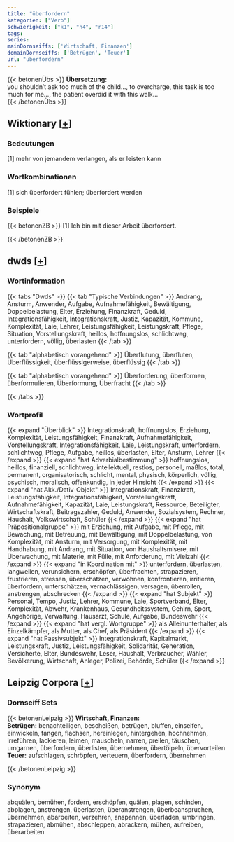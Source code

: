 ```yaml
---
title: "überfordern"
kategorien: ["Verb"]
schwierigkeit: ["k1", "h4", "r14"]
tags:
series:
mainDornseiffs: ['Wirtschaft, Finanzen']
domainDornseiffs: ['Betrügen', 'Teuer']
url: "überfordern"
---
```


{{< betonenÜbs >}}
**Übersetzung:**  
you shouldn’t ask too much of the child..., to overcharge, this task is too much for me..., the patient overdid it with this walk...  
{{< /betonenÜbs >}}

## Wiktionary [[+](https://de.wiktionary.org/wiki/überfordern)]

### Bedeutungen
[1] mehr von jemandem verlangen, als er leisten kann  

### Wortkombinationen
[1] sich überfordert fühlen; überfordert werden  

### Beispiele
{{< betonenZB >}}
[1] Ich bin mit dieser Arbeit überfordert.  

{{< /betonenZB >}}


## dwds [[+](https://www.dwds.de/wb/überfordern)]

### Wortinformation
{{< tabs "Dwds" >}}
{{< tab "Typische Verbindungen" >}}
Andrang, Ansturm, Anwender, Aufgabe, Aufnahmefähigkeit, Bewältigung, Doppelbelastung, Elter, Erziehung, Finanzkraft, Geduld, Integrationsfähigkeit, Integrationskraft, Justiz, Kapazität, Kommune, Komplexität, Laie, Lehrer, Leistungsfähigkeit, Leistungskraft, Pflege, Situation, Vorstellungskraft, heillos, hoffnungslos, schlichtweg, unterfordern, völlig, überlasten
{{< /tab >}}

{{< tab "alphabetisch vorangehend" >}}
Überflutung, überfluten, Überflüssigkeit, überflüssigerweise, überflüssig
{{< /tab >}}

{{< tab "alphabetisch vorangehend" >}}
Überforderung, überformen, überformulieren, Überformung, Überfracht
{{< /tab >}}

{{< /tabs >}}

### Wortprofil
{{< expand "Überblick" >}} Integrationskraft, hoffnungslos, Erziehung, Komplexität, Leistungsfähigkeit, Finanzkraft, Aufnahmefähigkeit, Vorstellungskraft, Integrationsfähigkeit, Laie, Leistungskraft, unterfordern, schlichtweg, Pflege, Aufgabe, heillos, überlasten, Elter, Ansturm, Lehrer {{< /expand >}}
{{< expand "hat Adverbialbestimmung" >}} hoffnungslos, heillos, finanziell, schlichtweg, intellektuell, restlos, personell, maßlos, total, permanent, organisatorisch, schlicht, mental, physisch, körperlich, völlig, psychisch, moralisch, offenkundig, in jeder Hinsicht {{< /expand >}}
{{< expand "hat Akk./Dativ-Objekt" >}} Integrationskraft, Finanzkraft, Leistungsfähigkeit, Integrationsfähigkeit, Vorstellungskraft, Aufnahmefähigkeit, Kapazität, Laie, Leistungskraft, Ressource, Beteiligter, Wirtschaftskraft, Beitragszahler, Geduld, Anwender, Sozialsystem, Rechner, Haushalt, Volkswirtschaft, Schüler {{< /expand >}}
{{< expand "hat Präpositionalgruppe" >}} mit Erziehung, mit Aufgabe, mit Pflege, mit Bewachung, mit Betreuung, mit Bewältigung, mit Doppelbelastung, von Komplexität, mit Ansturm, mit Versorgung, mit Komplexität, mit Handhabung, mit Andrang, mit Situation, von Haushaltsmisere, mit Überwachung, mit Materie, mit Fülle, mit Anforderung, mit Vielzahl {{< /expand >}}
{{< expand "in Koordination mit" >}} unterfordern, überlasten, langweilen, verunsichern, erschöpfen, überfrachten, strapazieren, frustrieren, stressen, überschätzen, verwöhnen, konfrontieren, irritieren, überfordern, unterschätzen, vernachlässigen, versagen, überrollen, anstrengen, abschrecken {{< /expand >}}
{{< expand "hat Subjekt" >}} Personal, Tempo, Justiz, Lehrer, Kommune, Laie, Sportverband, Elter, Komplexität, Abwehr, Krankenhaus, Gesundheitssystem, Gehirn, Sport, Angehörige, Verwaltung, Hausarzt, Schule, Aufgabe, Bundeswehr {{< /expand >}}
{{< expand "hat vergl. Wortgruppe" >}} als Alleinunterhalter, als Einzelkämpfer, als Mutter, als Chef, als Präsident {{< /expand >}}
{{< expand "hat Passivsubjekt" >}} Integrationskraft, Kapitalmarkt, Leistungskraft, Justiz, Leistungsfähigkeit, Solidarität, Generation, Versicherte, Elter, Bundeswehr, Leser, Haushalt, Verbraucher, Wähler, Bevölkerung, Wirtschaft, Anleger, Polizei, Behörde, Schüler {{< /expand >}}

## Leipzig Corpora [[+](https://corpora.uni-leipzig.de/en/res?word=überfordern&corpusId=deu_newscrawl-public_2018)]

### Dornseiff Sets
{{< betonenLeipzig >}}
**Wirtschaft, Finanzen:**  
**Betrügen:** benachteiligen, bescheißen, betrügen, bluffen, einseifen, einwickeln, fangen, flachsen, hereinlegen, hintergehen, hochnehmen, irreführen, lackieren, leimen, mauscheln, narren, prellen, täuschen, umgarnen, überfordern, überlisten, übernehmen, übertölpeln, übervorteilen  
**Teuer:** aufschlagen, schröpfen, verteuern, überfordern, übernehmen  

{{< /betonenLeipzig >}}

### Synonym
abquälen, bemühen, fordern, erschöpfen, quälen, plagen, schinden, abplagen, anstrengen, überlasten, überanstrengen, überbeanspruchen, übernehmen, abarbeiten, verzehren, anspannen, überladen, umbringen, strapazieren, abmühen, abschleppen, abrackern, mühen, aufreiben, überarbeiten

